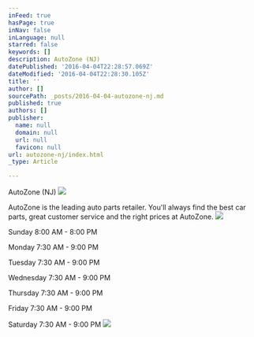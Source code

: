 ```yaml
---
inFeed: true
hasPage: true
inNav: false
inLanguage: null
starred: false
keywords: []
description: AutoZone (NJ)
datePublished: '2016-04-04T22:28:57.069Z'
dateModified: '2016-04-04T22:28:30.105Z'
title: ''
author: []
sourcePath: _posts/2016-04-04-autozone-nj.md
published: true
authors: []
publisher:
  name: null
  domain: null
  url: null
  favicon: null
url: autozone-nj/index.html
_type: Article

---
```

AutoZone (NJ)
![](https://the-grid-user-content.s3-us-west-2.amazonaws.com/ff954609-0b3a-4a80-86d7-d4b7c2baf386.jpg)

AutoZone is the leading auto parts retailer. You'll always find the best car parts, great customer service and the right prices at AutoZone.
![](https://the-grid-user-content.s3-us-west-2.amazonaws.com/4006cd86-8822-4ed1-b95f-e2e5b5db8e85.jpg)

Sunday 8:00 AM - 8:00 PM 

Monday 7:30 AM - 9:00 PM 

Tuesday 7:30 AM - 9:00 PM 

Wednesday 7:30 AM - 9:00 PM 

Thursday 7:30 AM - 9:00 PM 

Friday 7:30 AM - 9:00 PM 

Saturday 7:30 AM - 9:00 PM
![](https://the-grid-user-content.s3-us-west-2.amazonaws.com/c6d68aea-7539-4d74-aae3-d530fee1c263.jpg)
